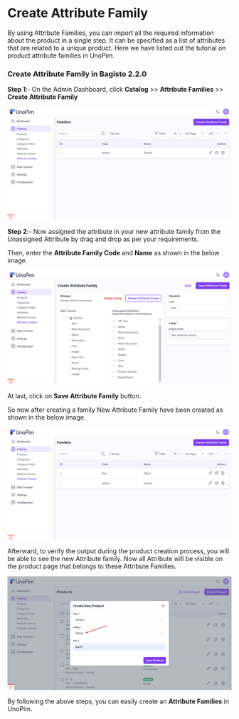 # Create Attribute Family

By using Attribute Families, you can import all the required information about the product in a single step. It can be specified as a list of attributes that are related to a unique product. Here we have listed out the tutorial on product attribute families in UnoPim.

### Create Attribute Family in Bagisto 2.2.0

**Step 1**:- On the Admin Dashboard, click **Catalog** >> **Attribute Families** >> **Create Attribute Family**

 ![Attribute Family](../../assets/1.0/images/attributes/createFamily.png)

**Step 2**:- Now assigned the attribute in your new attribute family from the Unassigned Attribute by drag and drop as per your requirements.

Then, enter the **Attribute Family Code** and **Name** as shown in the below image.

 ![Attribute Family](../../assets/1.0/images/attributes/saveFamily.png)

At last, click on **Save Attribute Family** button.

So now after creating a family New Attribute Family have been created as shown in the below image.

 ![Attribute Family](../../assets/1.0/images/attributes/new.png)

Afterward, to verify the output during the product creation process, you will be able to see the new Attribute family. Now all Attribute will be visible on the product page that belongs to these Attribute Families.

 ![Attribute Family](../../assets/1.0/images/attributes/familyOutput.png)

By following the above steps, you can easily create an **Attribute Families** in UnoPim.